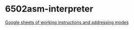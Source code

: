 # 6502asm-interpreter

[Google sheets of working instructions and addressing modes](https://docs.google.com/spreadsheets/d/1kY9slRu-KIriJ1YlhoacqDw6UHnp2Q8dasjITketkGY/edit?usp=sharing)
